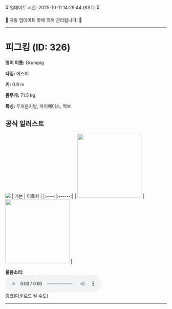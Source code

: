 
⏳ 업데이트 시간: 2025-10-11 14:29:44 (KST) ⏳

🤖 자동 업데이트 봇에 의해 관리됩니다! 🤖

---

# 피그킹 (ID: 326)
**영어 이름:** Grumpig

**타입:** 에스퍼

**키:** 0.9 m

**몸무게:** 71.5 kg

**특성:** 두꺼운지방, 마이페이스, 먹보

## 공식 일러스트
![](https://raw.githubusercontent.com/PokeAPI/sprites/master/sprites/pokemon/other/official-artwork/326.png)
| 기본 | 이로치 |
|:----:|:------:|
| <img src="http://play.pokemonshowdown.com/sprites/ani/grumpig.gif" width="200"> | <img src="http://play.pokemonshowdown.com/sprites/ani-shiny/grumpig.gif" width="200"> |

**울음소리:**<br><audio controls src="https://raw.githubusercontent.com/PokeAPI/cries/main/cries/pokemon/latest/326.ogg"></audio><br> [링크(다운로드 될 수도)](https://raw.githubusercontent.com/PokeAPI/cries/main/cries/pokemon/latest/326.ogg)


---
